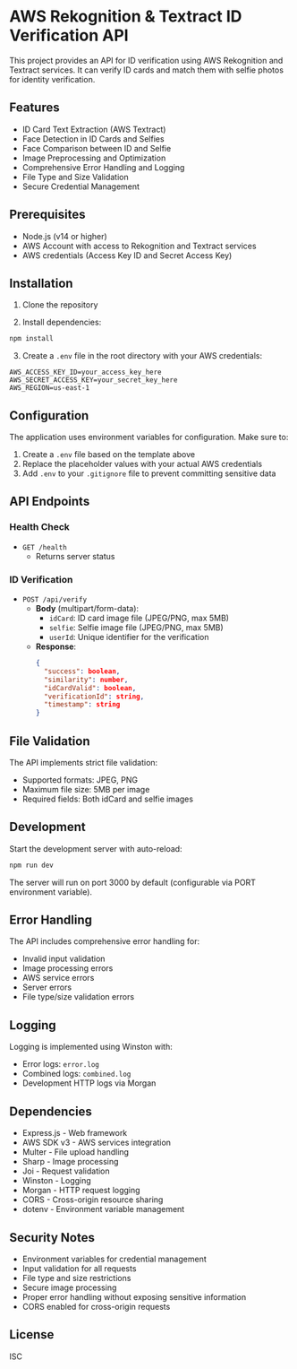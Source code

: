 # AWS Rekognition & Textract ID Verification API

This project provides an API for ID verification using AWS Rekognition and Textract services. It can verify ID cards and match them with selfie photos for identity verification.

## Features

- ID Card Text Extraction (AWS Textract)
- Face Detection in ID Cards and Selfies
- Face Comparison between ID and Selfie
- Image Preprocessing and Optimization
- Comprehensive Error Handling and Logging
- File Type and Size Validation
- Secure Credential Management

## Prerequisites

- Node.js (v14 or higher)
- AWS Account with access to Rekognition and Textract services
- AWS credentials (Access Key ID and Secret Access Key)

## Installation

1. Clone the repository

2. Install dependencies:
```bash
npm install
```

3. Create a `.env` file in the root directory with your AWS credentials:
```env
AWS_ACCESS_KEY_ID=your_access_key_here
AWS_SECRET_ACCESS_KEY=your_secret_key_here
AWS_REGION=us-east-1
```

## Configuration

The application uses environment variables for configuration. Make sure to:
1. Create a `.env` file based on the template above
2. Replace the placeholder values with your actual AWS credentials
3. Add `.env` to your `.gitignore` file to prevent committing sensitive data

## API Endpoints

### Health Check
- `GET /health`
  - Returns server status

### ID Verification
- `POST /api/verify`
  - **Body** (multipart/form-data):
    - `idCard`: ID card image file (JPEG/PNG, max 5MB)
    - `selfie`: Selfie image file (JPEG/PNG, max 5MB)
    - `userId`: Unique identifier for the verification
  - **Response**: 
    ```json
    {
      "success": boolean,
      "similarity": number,
      "idCardValid": boolean,
      "verificationId": string,
      "timestamp": string
    }
    ```

## File Validation

The API implements strict file validation:
- Supported formats: JPEG, PNG
- Maximum file size: 5MB per image
- Required fields: Both idCard and selfie images

## Development

Start the development server with auto-reload:
```bash
npm run dev
```
The server will run on port 3000 by default (configurable via PORT environment variable).

## Error Handling

The API includes comprehensive error handling for:
- Invalid input validation
- Image processing errors
- AWS service errors
- Server errors
- File type/size validation errors

## Logging

Logging is implemented using Winston with:
- Error logs: `error.log`
- Combined logs: `combined.log`
- Development HTTP logs via Morgan

## Dependencies

- Express.js - Web framework
- AWS SDK v3 - AWS services integration
- Multer - File upload handling
- Sharp - Image processing
- Joi - Request validation
- Winston - Logging
- Morgan - HTTP request logging
- CORS - Cross-origin resource sharing
- dotenv - Environment variable management

## Security Notes

- Environment variables for credential management
- Input validation for all requests
- File type and size restrictions
- Secure image processing
- Proper error handling without exposing sensitive information
- CORS enabled for cross-origin requests

## License

ISC